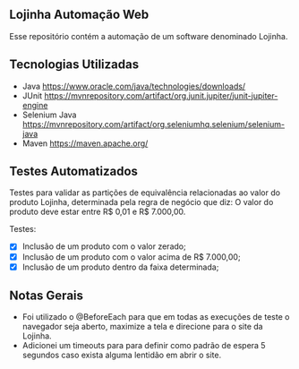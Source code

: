 ## Lojinha Automação Web
Esse repositório contém a automação de um software denominado Lojinha.

## Tecnologias Utilizadas
- Java
  https://www.oracle.com/java/technologies/downloads/
- JUnit
  https://mvnrepository.com/artifact/org.junit.jupiter/junit-jupiter-engine
- Selenium Java
  https://mvnrepository.com/artifact/org.seleniumhq.selenium/selenium-java
- Maven
  https://maven.apache.org/

## Testes Automatizados
Testes para validar as partições de equivalência relacionadas ao valor do produto Lojinha, determinada pela regra de negócio que diz: O valor do produto deve estar entre R$ 0,01 e R$ 7.000,00.

Testes:
- [x] Inclusão de um produto com o valor zerado;
- [x]  Inclusão de um produto com o valor acima de R$ 7.000,00;
- [x] Inclusão de um produto dentro da faixa determinada;

## Notas Gerais
- Foi utilizado o @BeforeEach para que em todas as execuções de teste o navegador seja aberto, maximize a tela e direcione para o site da Lojinha.
- Adicionei um timeouts para para definir como padrão de espera 5 segundos caso exista alguma lentidão em abrir o site.
